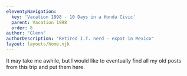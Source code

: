 ```yaml
---
eleventyNavigation:
  key: 'Vacation 1998 - 10 Days in a Honda Civic'
  parent: Vacation 1998
  order: 8
author: "Glenn"
authorDescription: "Retired I.T. nerd - expat in Mexico"
layout: layouts/home.njk
---
```

It may take me awhile, but I would like to eventually find all my old posts from this trip and put them here.